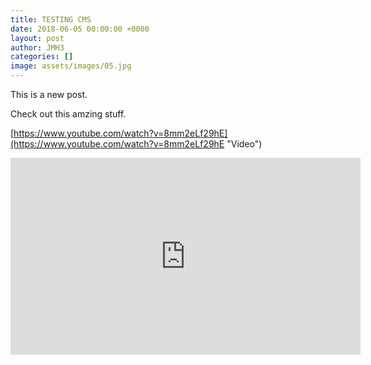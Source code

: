 ```yaml
---
title: TESTING CMS
date: 2018-06-05 00:00:00 +0000
layout: post
author: JMH3
categories: []
image: assets/images/05.jpg
---
```

This is a new post.

Check out this amzing stuff.

[https://www.youtube.com/watch?v=8mm2eLf29hE](https://www.youtube.com/watch?v=8mm2eLf29hE "Video")

<iframe width="560" height="315" src="https://www.youtube.com/embed/8mm2eLf29hE" frameborder="0" allow="autoplay; encrypted-media" allowfullscreen></iframe>
